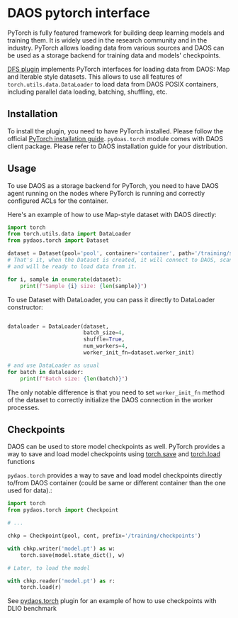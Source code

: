 # DAOS pytorch interface

PyTorch is fully featured framework for building deep learning models and training them.
It is widely used in the research community and in the industry.
PyTorch allows loading data from various sources and DAOS can be used as a storage backend for training data and models' checkpoints.

[DFS plugin](https://github.com/daos-stack/daos/tree/master/src/client/pydaos/torch) implements PyTorch interfaces for loading data from DAOS: Map and Iterable style datasets.
This allows to use all features of `torch.utils.data.DataLoader` to load data from DAOS POSIX containers, including parallel data loading, batching, shuffling, etc.

## Installation

To install the plugin, you need to have PyTorch installed. Please follow the official [PyTorch installation guide](https://pytorch.org/get-started/).
`pydoas.torch` module comes with DAOS client package. Please refer to DAOS installation guide for your distribution.


## Usage

To use DAOS as a storage backend for PyTorch, you need to have DAOS agent running on the nodes where PyTorch is running and correctly configured ACLs for the container.

Here's an example of how to use Map-style dataset with DAOS directly:

```python
import torch
from torch.utils.data import DataLoader
from pydaos.torch import Dataset

dataset = Dataset(pool='pool', container='container', path='/training/samples')
# That's it, when the Dataset is created, it will connect to DAOS, scan the namaspace of the container
# and will be ready to load data from it.

for i, sample in enumerate(dataset):
    print(f"Sample {i} size: {len(sample)}")
```

To use Dataset with DataLoader, you can pass it directly to DataLoader constructor:

```python

dataloader = DataLoader(dataset,
                        batch_size=4,
                        shuffle=True,
                        num_workers=4,
                        worker_init_fn=dataset.worker_init)

# and use DataLoader as usual
for batch in dataloader:
    print(f"Batch size: {len(batch)}")
```

The only notable difference is that you need to set `worker_init_fn` method of the dataset to correctly initialize the DAOS connection in the worker processes.

## Checkpoints

DAOS can be used to store model checkpoints as well.
PyTorch provides a way to save and load model checkpoints using [torch.save](https://pytorch.org/docs/main/generated/torch.save.html) and [torch.load](https://pytorch.org/docs/main/generated/torch.load.html) functions

`pydaos.torch` provides a way to save and load model checkpoints directly to/from DAOS container (could be same or different container than the one used for data).:

```python
import torch
from pydaos.torch import Checkpoint

# ...

chkp = Checkpoint(pool, cont, prefix='/training/checkpoints')

with chkp.writer('model.pt') as w:
    torch.save(model.state_dict(), w)

# Later, to load the model

with chkp.reader('model.pt') as r:
    torch.load(r)

```

See [pydaos.torch](https://github.com/daos-stack/daos/blob/master/src/client/pydaos/torch/Readme.md) plugin for an example of how to use checkpoints with DLIO benchmark
